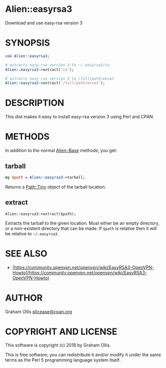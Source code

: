# Alien::easyrsa3

Download and use easy-rsa version 3

# SYNOPSIS

```perl
use Alien::easyrsa3;

# extracts easy-rsa version 3 to ~/.easyrsa3/ca
Alien::easyrsa3->extract('ca');

# extracts easy-rsa version 3 to /full/path/eesa3
Alien::easyrsa3->extract('/full/path/ersa3');
```

# DESCRIPTION

This dist makes it easy to install easy-rsa version 3 using Perl and CPAN.

# METHODS

In addition to the normal [Alien::Base](https://metacpan.org/pod/Alien::Base) methods, you get:

## tarball

```perl
my $path = Alien::easyrsa3->tarball;
```

Returns a [Path::Tiny](https://metacpan.org/pod/Path::Tiny) object of the tarball location.

## extract

```
Alien::easyrsa3->extract($path);
```

Extracts the tarball to the given location.  Must either be an
empty directory, or a non-existent directory that can be made.
If `$path` is relative then it will be relative to `~/.easyrsa3`.

# SEE ALSO

- [https://community.openvpn.net/openvpn/wiki/EasyRSA3-OpenVPN-Howto](https://community.openvpn.net/openvpn/wiki/EasyRSA3-OpenVPN-Howto)

# AUTHOR

Graham Ollis <plicease@cpan.org>

# COPYRIGHT AND LICENSE

This software is copyright (c) 2018 by Graham Ollis.

This is free software; you can redistribute it and/or modify it under
the same terms as the Perl 5 programming language system itself.
